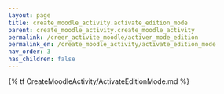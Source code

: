 ```yaml
---
layout: page
title: create_moodle_activity.activate_edition_mode
parent: create_moodle_activity.create_moodle_activity
permalink: /creer_activite_moodle/activer_mode_edition
permalink_en: /create_moodle_activity/activate_edition_mode
nav_order: 3
has_children: false
---
```


{% tf CreateMoodleActivity/ActivateEditionMode.md %}
